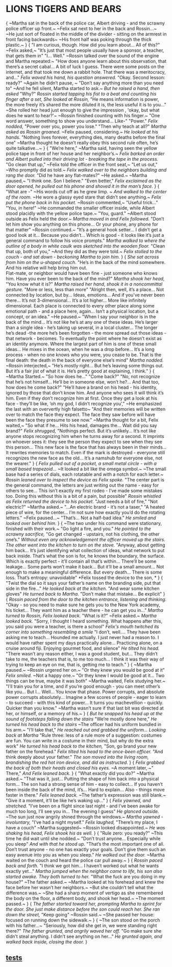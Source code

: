 # LIONS TIGERS AND BEARS
{
~Martha sat in the back of the police car, Albert driving - and the scrawny police officer up front.~
~Felix sat next to her in the back and Rossin...~
~He just sort of floated in the middle of the divider - sitting on the armrest in front facing backwards~
~His front half was poking through the thick plastic.~
}
{
"I am curious, though.
How did you learn about...
All of this?"
~Felix asked,~
"It’s just that most people usually have a sponsor, a teacher, that gets them in"
"I...
Well."
~Rossin talked over the sound of the engine and Martha repeated:~
"How does anyone learn about this observation, that there’s a secret cabal...
A bit of luck I guess.
There were some posts on the internet, and that took me down a rabbit hole.
That there was a meritocracy, and..."
*Felix waved his hand, his question answered.*
"Okay.
Second lesson: ready?"
~Again he didn’t pause, ~
"Don’t say anything more than you need to"
~And he fell silent, Martha started to ask.~
*But he raised a hand, then asked*
"Why?"
*Rossin started tapping his fist to a beat and counting his finger after a set, She looked at Rossin,*
"He means information is power, the more freely it’s shared the more diluted it is, the less useful it is to you..."
~She rolled her head just enough to give the impression , 'okay, but what does he want to hear?'~
~Rossin finished counting with his finger.~
"One word answer, something to show you understand...
 Like-"
"Power."
*Felix nodded,*
"Power over you, power you lose."
"Then why teach at all?"
*Martha asked as Rossin groaned.*
~Felix paused, considering.~
*He looked at his hands.*
"Nothing lives forever, everything dies, many deaths before the final one"
~Martha thought he doesn’t really obey this second rule often, he’s quite talkative...~
}
{
"We’re here,"
~Martha said, having seen the yellow police tape in front of her house and her neighbor’s.~
*Felix barked an order and Albert pulled into their driving lot - breaking the tape in the process.*
"Go clean that up,"
~Felix told the officer in the front seat,~
"Let us out,"
~Who promptly did as told.~
*Felix walked over to the neighbors building and rang the door.*
"Did he have any flat-mates?"
~He asked.~
~Martha paused,~
"I think one.
Son I believe."
"Even better,"
*Felix exclaimed as the door opened, he pulled out his phone and shoved it in the man’s face.*
}
{
"What are -"
~His words cut off as he grew limp. ~
*And walked to the center of the room.*
~He wore a glassy eyed stare that didn’t see anything.~
*Felix put the phone back in his pocket.*
~Rossin commented,~
"Useful trick..."
"You, in here!"
~He commanded the smaller officer inside, while Albert stood placidly with the yellow police tape.~
"You, guard."
~Albert stood outside as Felix held the door.~
*Martha moved in and Felix followed.*
"Don’t let him show you anything on this phone...
 Or your phone, any phone for that matter"
~Rossin continued.~
"It’s a general hook setter...
I didn’t get a good look at it...
Because you didn’t...
Which is good - it looks like it’s just a general command to follow his voice prompts."
*Martha walked to where the outline of a body in white caulk was sketched into the wooden floor.*
"Clean that up, both of you,"
~And they did as they were told.~
*Felix stolled to the couch - and sat down - beckoning Martha to join him.*
}
{
*She sat across from him on the u-shaped couch.*
"He’s in the back of the mind somewhere. 
And his relative will help bring him out.  
Flat-mate, or neighbor would have been fine - just someone who knows him. 
Have you ever been to the back of the mind?"
*Martha shook her head,*
"You know what it is?"
*Martha raised her hand, shook it in a noncommittal gesture.*
"More or less, less than more"
"Alright then, well, it’s a place...
Not connected by location, but by...
Ideas, emotions...
And if you’ve never been there...
It’s not 3-dimensional...
It’s a lot higher...
More like infinitely dimensional.
Each place is connected to every other place along some emotional path - and a place here, again...
Isn’t a physical location, but a concept, or an idea."
~He paused.~
"When I say your neighbor is in the back of the mind...
It’s not like he’s at any one of these ideas. 
He’s larger than a single idea - he’s taking up several, in a local cluster...
The longer he’s dead -the more he’s been forgotten - the more spread out those ideas - that network - becomes.
To eventually the point where he doesn’t exist as an identity anymore. 
Where the largest part of him is one of these small ideas...
He mixes in the ocean, when he was a drop before...
It’s a long process - when no one knows who you were, you cease to be.
That is the final death: the death in the back of everyone else’s mind"
*Martha nodded.*
~Rossin interjected,~
"He’s mostly right...
But he’s leaving some things out. 
But it’s a fair jist of what it is. 
He’s pretty good at explaining, I think."
}
{
~Martha Started.~
"So how does he..."
"Come back?"
"No, not recognize that he’s not himself...
He’ll be in someone else, won’t he?...
And that too, how does he come back?"
"He’ll have a brand on his head - his identity, ignored by those that don’t know him.
And anyone who sees it will think it’s him.
Even if they don’t recognize him at first. 
Once they get a look at his face - they’ll be like, ‘oh my god, I didn’t recognize you’,"
~He emphasized the last with an oververtly high falsetto~
"And their memories will be written over to match the face they expect. 
The face they saw before will have been the face they presume to see now."
~Martha thought for a bit, Felix waited,~
"So what if he...
Hits his head, damages the...
Wait did you say brand?"
*Felix shrugged,*
"Nothings perfect.
But it’s unlikely...
It’s not like anyone stops recognizing him when he turns away for a second.
It imprints on whoever sees it: they see the person they expect to see when they see this person...
This new face is the face that has always been in their minds...
It rewrites memories to match.
Even if the mark is destroyed - everyone still recognizes the new face as the old...
It’s a namshub for everyone else, not the wearer."
}
{
*Felix pulled out of a pocket, a small metal circle - with a small based trapezoid...*
~It looked a bit like the omega symbol.~
~The small base had a series of dials, each rotatable and with a notch for each letter.~
*Rossin leaned over to inspect the device as Felix spoke.*
"The center part is the general command, the letters are just writing out the name - easy for others to see...
 This isn’t exactly my first rodeo - I’ve made some mistakes too. 
 Doing this without this is a bit of a pain, but possible"
*Rossin whistled as Felix returned the device to his pocket.*
"Just needs a bit of fire,"
"Not electric?"
~Martha asked.~
"...An electric brand - it’s not a taser,"
"A heated piece of wire, for the center...
 I’m not sure how exactly you’d do the rotating letters."
~Felix paused...~
"That’s...
Not a half-bad idea."
*He smiled and looked over behind him.*
}
{
~The two under his command were stationary, finished with their work.~
"Go light a fire, and you."
*He pointed to the scrawny sacrifice,*
"Go get changed - upstairs, not his clothing, the other one’s."
*Without even any acknowledgement the officer moved up the stairs.*
*The other went into the kitchen to turn on the stove.*
"Anyway, about getting him back... 
It’s just identifying what collection of ideas, what network to put back inside. 
That’s what the son is for, he knows the boundary, the surface. 
Which is exactly perfect - it’ll contain all that’s within...
There’ll be some leakage...
Some parts won’t make it back...
But it’ll be a small amount...
Not enough to make a meaningful difference.
But every death...
There is some loss. 
That’s entropy: unavoidable"
*Felix tossed the device to the son, *
}
{
"Twist the dial so it says your father’s name on the branding side, put that side in the fire..."
*He looked back at the kitchen.*
"And wear some kitchen gloves"
*He turned back to Martha.*
"Don’t make that mistake...
Be explicit"
}
{
*Rossin paced from the door to the kitchen entrance, listening and thinking.*
"Okay - so you need to make sure he gets you to the New York academy, his ticket...
They want him as a teacher there - he can get you in..."
*Martha turned to Rossin, Felix looked back.*
"What is it?"
~Felix asked.~
*Martha looked back.*
"Sorry, I thought I heard something.
What happens after this, you said you were a teacher, is there a school"
*Felix's mouth twitched its corner into something resembling a smile*
"I don’t, well....
They have been asking me to teach...
Hounded me actually.
I just never had a reason to. 
I would have rather spent my days practically alone...
Practicing alone, on a cruise around fiji. 
Enjoying gourmet food, and silence"
*He tilted his head.*
"There wasn’t any reason either, I was a good student, but...
They didn’t take to me, the teachers that is, to me too much...
I think it was their way of trying to keep an eye on me, that is, getting me to teach."
}
{
~Martha paused.~
~Rossin urgered her on.~
"Or they knew you would be good at it"
*Felix smiled.*
~Not a happy one.~
"Or they knew I would be good at it...
Two things can be true, maybe it was both"
~Martha waited, Felix studying her.~
"I’ll train you for a time, and if you’re good enough - you can meet other’s like you...
But I...
Well...
You know that phase.
Power corrupts, and absolute power corrupts absolutely...
Imagine a few scores of people - eager to learn - to succeed - with this kind of power...
It turns you machevellion - quickly.
Quicker than you know."
~Martha wasn’t sure if that last bit was directed at her, or himself, or a memory of his.~
}
{
*But he snapped his head up at the sound of footsteps falling down the stairs*
"We’re mostly done here,"
*He turned his head back to the stairs*
~The officer had his uniform bundled in his arm.~
"I’ll take that,"
*He reached out and grabbed the uniform...*
*Looking back at Martha*
"Rule three: less of a rule more of a suggestion: costumes are fun. 
You can write in a costume in their mind, but why do the extra work"
*He turned his head back to the kitchen,*
"Son, go brand your new father on the forehead."
*Felix tilted his head to the once-been officer.*
"And think deeply about your father."
*The son moved into the living room, brandishing the red hot iron device, and did as instructed.*
}
{
*Felix grabbed the back of both their heads and closed his eyes.*
~A moment later, ~"
There,"
*And Felix leaned back.*
}
{
"What exactly did you do?"
~Martha asked.~
"That was it, just...
Putting the shape of him back into a physical form...
The son had a strong sense of him - easy to collect...
If you haven’t been inside the back of the mind, it’s...
Hard to explain...
Also - things move faster in there."
*Felix leaned back.*
~The father’s expression was still blank.~
"Give it a moment, it’ll be like he’s waking up..."
}
{
*Felix yawned, and stretched.*
"I’ve been on a flight since last night - and I’ve been awake for much too long, I’ll see you in...
The evening I guess"
*He glanced outside.*
~The sun just now angrily shined through the windows.~
*Martha yawned - involuntary,*
"I’ve had a night myself."
*Felix laughed,*
"There’s my place, I have a couch"
~Martha suggested~
~Rossin looked disappointed.~
*He was shaking his head, Felix shook his as well.*
}
{
"Rule zero: you ready?"
~This time he did wait until she nodded.~
"Don’t trust anyone...
Especially while you sleep"
*And with that he stood up.*
"That’s the most important one of all.
Don’t trust anyone - no one has exactly your goals. 
Don’t give them such an easy avenue into you as when you sleep."
*He walked out the door.*
~Martha waited on the couch and heard the police car pull away.~
}
{
*Rossin paced back and forth.*
"I think we got him...
I haven’t worked out what he wants exactly yet..."
*Martha jumped when the neighbor came to life, his son also started awake.*
*They both turned to her.*
"What the fuck are you doing in my house?"
~The father asked.~
~Martha looked at his forehead and knew the face before her wasn’t her neighbors.~
~But she couldn’t tell what the difference was.~
~She had a sharp moment of vertigo as she remembered the body on the floor, a different body, and shook her head.~
~The moment passed.~
}
{
*The father started toward her, prompting Martha to sprint for the door.*
*She just make distance before the son could reach her.*
*She ran down the street,*
"Keep going"
~Rossin said.~
~She passed her house: focused on running down the sidewalk.~
}
{
~The son stood on the porch with his father...~
"Seriously, how did she get in, we were standing right there?"
*The father grunted, and angrily waved her off.*
"Go make sure she didn’t steal anything.
I didn’t see anything on her..."
*He grunted again, and walked back inside, closing the door.*
}
## [tests](tests.md)
